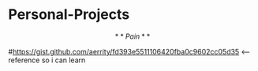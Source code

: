 # Personal-Projects
$$
**Pain**
$$

#https://gist.github.com/aerrity/fd393e5511106420fba0c9602cc05d35 <-- reference so i can learn

